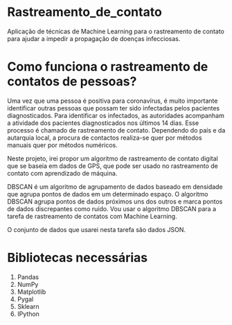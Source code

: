 # Rastreamento_de_contato
Aplicação de técnicas de Machine Learning para o rastreamento de contato para ajudar a impedir a propagação de doenças infecciosas.

# Como funciona o rastreamento de contatos de pessoas?
Uma vez que uma pessoa é positiva para coronavírus, é muito importante identificar outras pessoas que possam ter sido infectadas pelos pacientes diagnosticados. Para identificar os infectados, as autoridades acompanham a atividade dos pacientes diagnosticados nos últimos 14 dias. Esse processo é chamado de rastreamento de contato. Dependendo do país e da autarquia local, a procura de contactos realiza-se quer por métodos manuais quer por métodos numéricos.

Neste projeto, irei propor um algoritmo de rastreamento de contato digital que se baseia em dados de GPS, que pode ser usado no rastreamento de contato com aprendizado de máquina.

DBSCAN é um algoritmo de agrupamento de dados baseado em densidade que agrupa pontos de dados em um determinado espaço. O algoritmo DBSCAN agrupa pontos de dados próximos uns dos outros e marca pontos de dados discrepantes como ruído. Vou usar o algoritmo DBSCAN para a tarefa de rastreamento de contatos com Machine Learning.

O conjunto de dados que usarei nesta tarefa são dados JSON. 

# Bibliotecas necessárias
1. Pandas
2. NumPy
3. Matplotlib
4. Pygal
5. Sklearn
6. IPython

